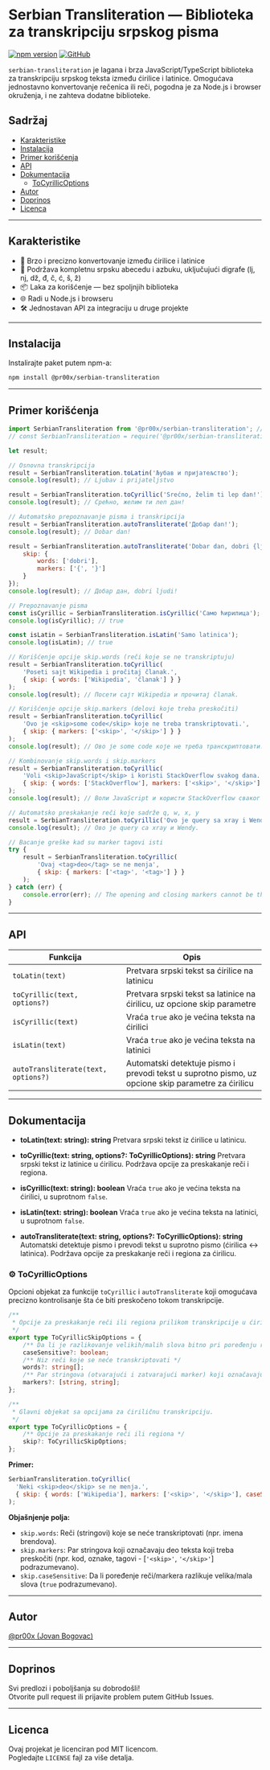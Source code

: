 # Serbian Transliteration — Biblioteka za transkripciju srpskog pisma

[![npm version](https://img.shields.io/npm/v/@pr00x/serbian-transliteration.svg)](https://www.npmjs.com/package/@pr00x/serbian-transliteration)
[![GitHub](https://img.shields.io/badge/github-pr00x/serbian--transliteration-blue?logo=github)](https://github.com/pr00x/serbian-transliteration)

`serbian-transliteration` je lagana i brza JavaScript/TypeScript biblioteka za transkripciju srpskog teksta između ćirilice i latinice. Omogućava jednostavno konvertovanje rečenica ili reči, pogodna je za Node.js i browser okruženja, i ne zahteva dodatne biblioteke.

## Sadržaj
- [Karakteristike](#karakteristike)
- [Instalacija](#instalacija)
- [Primer korišćenja](#primer-korišćenja)
- [API](#api)
- [Dokumentacija](#dokumentacija)
  - [ToCyrillicOptions](#️-tocyrillicoptions)
- [Autor](#autor)
- [Doprinos](#doprinos)
- [Licenca](#licenca)

---

## Karakteristike

- 🔄 Brzo i precizno konvertovanje između ćirilice i latinice
- 📝 Podržava kompletnu srpsku abecedu i azbuku, uključujući digrafe (lj, nj, dž, đ, č, ć, š, ž)
- 📦 Laka za korišćenje — bez spoljnjih biblioteka
- 🌐 Radi u Node.js i browseru
- 🛠️ Jednostavan API za integraciju u druge projekte

---

## Instalacija

Instalirajte paket putem npm-a:
```bash
npm install @pr00x/serbian-transliteration
```

---

## Primer korišćenja

```js
import SerbianTransliteration from '@pr00x/serbian-transliteration'; // ESM syntax
// const SerbianTransliteration = require('@pr00x/serbian-transliteration'); // CommonJS syntax

let result;

// Osnovna transkripcija
result = SerbianTransliteration.toLatin('Љубав и пријатељство');
console.log(result); // Ljubav i prijateljstvo

result = SerbianTransliteration.toCyrillic('Srećno, želim ti lep dan!');
console.log(result); // Срећно, желим ти леп дан!

// Automatsko prepoznavanje pisma i transkripcija
result = SerbianTransliteration.autoTransliterate('Добар dan!');
console.log(result); // Dobar dan!

result = SerbianTransliteration.autoTransliterate('Dobar dan, dobri {ljudi}!', {
    skip: {
        words: ['dobri'],
        markers: ['{', '}']
    }
});
console.log(result); // Добар дан, dobri ljudi!

// Prepoznavanje pisma
const isCyrillic = SerbianTransliteration.isCyrillic('Само ћирилица');
console.log(isCyrillic); // true

const isLatin = SerbianTransliteration.isLatin('Samo latinica');
console.log(isLatin); // true

// Korišćenje opcije skip.words (reči koje se ne transkriptuju)
result = SerbianTransliteration.toCyrillic(
    'Poseti sajt Wikipedia i pročitaj članak.',
    { skip: { words: ['Wikipedia', 'članak'] } }
);
console.log(result); // Посети сајт Wikipedia и прочитај članak.

// Korišćenje opcije skip.markers (delovi koje treba preskočiti)
result = SerbianTransliteration.toCyrillic(
    'Ovo je <skip>some code</skip> koje ne treba transkriptovati.',
    { skip: { markers: ['<skip>', '</skip>'] } }
);
console.log(result); // Ово је some code које не треба транскриптовати.

// Kombinovanje skip.words i skip.markers
result = SerbianTransliteration.toCyrillic(
    'Voli <skip>JavaScript</skip> i koristi StackOverflow svakog dana.',
    { skip: { words: ['StackOverflow'], markers: ['<skip>', '</skip>'] } }
);
console.log(result); // Воли JavaScript и користи StackOverflow сваког дана.

// Automatsko preskakanje reči koje sadrže q, w, x, y
result = SerbianTransliteration.toCyrillic('Ovo je query sa xray i Wendy.');
console.log(result); // Ово је query са xray и Wendy.

// Bacanje greške kad su marker tagovi isti
try {
    result = SerbianTransliteration.toCyrillic(
        'Ovaj <tag>deo</tag> se ne menja',
        { skip: { markers: ['<tag>', '<tag>'] } }
    );
} catch (err) {
    console.error(err); // The opening and closing markers cannot be the same.
}
```

---

## API
| Funkcija                   | Opis                                                           |
|----------------------------|----------------------------------------------------------------|
| `toLatin(text)`            | Pretvara srpski tekst sa ćirilice na latinicu                  |
| `toCyrillic(text, options?)` | Pretvara srpski tekst sa latinice na ćirilicu, uz opcione skip parametre |
| `isCyrillic(text)`         | Vraća `true` ako je većina teksta na ćirilici                  |
| `isLatin(text)`            | Vraća `true` ako je većina teksta na latinici                  |
| `autoTransliterate(text, options?)`  | Automatski detektuje pismo i prevodi tekst u suprotno pismo, uz opcione skip parametre za ćirilicu    |
---

## Dokumentacija

- **toLatin(text: string): string**
  Pretvara srpski tekst iz ćirilice u latinicu.

- **toCyrillic(text: string, options?: ToCyrillicOptions): string**
  Pretvara srpski tekst iz latinice u ćirilicu. Podržava opcije za preskakanje reči i regiona.

- **isCyrillic(text: string): boolean**
  Vraća `true` ako je većina teksta na ćirilici, u suprotnom `false`.

- **isLatin(text: string): boolean**
  Vraća `true` ako je većina teksta na latinici, u suprotnom `false`.

- **autoTransliterate(text: string, options?: ToCyrillicOptions): string**
  Automatski detektuje pismo i prevodi tekst u suprotno pismo (ćirilica ↔ latinica). Podržava opcije za preskakanje reči i regiona za ćirilicu.

### ⚙️ ToCyrillicOptions

Opcioni objekat za funkcije `toCyrillic` i `autoTransliterate` koji omogućava precizno kontrolisanje šta će biti preskočeno tokom transkripcije.

```typescript
/**
 * Opcije za preskakanje reči ili regiona prilikom transkripcije u ćirilicu.
 */
export type ToCyrillicSkipOptions = {
    /** Da li je razlikovanje velikih/malih slova bitno pri poređenju reči i markera */
    caseSensitive?: boolean;
    /** Niz reči koje se neće transkriptovati */
    words?: string[];
    /** Par stringova (otvarajući i zatvarajući marker) koji označavaju deo teksta koji se preskače */
    markers?: [string, string];
};

/**
 * Glavni objekat sa opcijama za ćiriličnu transkripciju.
 */
export type ToCyrillicOptions = {
    /** Opcije za preskakanje reči ili regiona */
    skip?: ToCyrillicSkipOptions;
};
```

**Primer:**
```js
SerbianTransliteration.toCyrillic(
  'Neki <skip>deo</skip> se ne menja.',
  { skip: { words: ['Wikipedia'], markers: ['<skip>', '</skip>'], caseSensitive: false } }
);
```

**Objašnjenje polja:**
- `skip.words`: Reči (stringovi) koje se neće transkriptovati (npr. imena brendova).
- `skip.markers`: Par stringova koji označavaju deo teksta koji treba preskočiti (npr. kod, oznake, tagovi - [`'<skip>'`, `'</skip>'`] podrazumevano).
- `skip.caseSensitive`: Da li poređenje reči/markera razlikuje velika/mala slova (`true` podrazumevano).

---

## Autor

[@pr00x (Jovan Bogovac)](https://github.com/pr00x)

---

## Doprinos

Svi predlozi i poboljšanja su dobrodošli!  
Otvorite pull request ili prijavite problem putem GitHub Issues.

---

## Licenca

Ovaj projekat je licenciran pod MIT licencom.  
Pogledajte `LICENSE` fajl za više detalja.